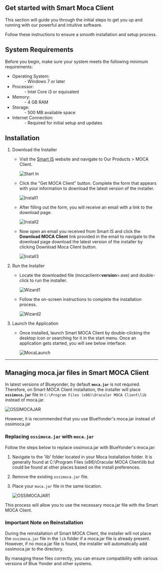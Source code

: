 ## Get started with Smart Moca Client

This section will guide you through the initial steps to get you up and running with our powerful and intuitive software. 

Follow these instructions to ensure a smooth installation and setup process.

## System Requirements

Before you begin, make sure your system meets the following minimum requirements:

- Operating System:
    <dd>- Windows 7 or later</dd>
- Processor:
    <dd>- Intel Core i3 or equivalent
- Memory:
    <dd>- 4 GB RAM</dd>
- Storage:
    <dd>- 500 MB available space</dd>
- Internet Connection: 
    <dd>- Required for initial setup and updates</dd>

## Installation

  1. Download the Installer
       
      - Visit the [Smart IS](https://www.smart-is.com/what-we-do/smart-product/smart-is-moca-client/) website and navigate to Our Products > MOCA Client.
       
        ![Start In](./.attachments/StartIn.png)

      - Click the "Get MOCA Client" button. Complete the form that appears with your information to download the latest version of the installer.

        ![Install1](./.attachments/install1.png)

      - After filling out the form, you will receive an email with a link to the download page.

        ![Install2](./.attachments/install2.png)

      - Now open an email you received from Smart IS and click the **Download MOCA Client** link provided in the email to navigate to the download page download the latest version of the installer by clicking Download Moca Client button.

        ![Install3](./.attachments/install3.png)

  2. Run the Installer
   
      - Locate the downloaded file (mocaclient<**version**>.exe) and double-click to run the installer.

        ![Wizard1](./.attachments/Wizard1.png)

      - Follow the on-screen instructions to complete the installation process.
        
        ![Wizard2](./.attachments/Wizard2.png)
  
  3. Launch the Application
   
      - Once installed, launch Smart MOCA Client by double-clicking the desktop icon or searching for it in the start menu. Once an application gets started, you will see below interface:
  
        ![MocaLaunch](./.attachments/MocaLaunch.png)

---

## Managing moca.jar files in Smart MOCA Client

In latest versions of Blueyonder, by default **`moca.jar`** is not required. Therefore, on Smart MOCA Client installation, the installer will place **`ossimoca.jar`** file in `C:\Program Files (x86)\Oracular MOCA Client\lib` instead of moca.jar.

![OSSIMOCAJAR](./.attachments/mocajar1.png)

However, it is recommended that you use BlueYonder's moca.jar instead of ossimoca.jar

### Replacing `ossimoca.jar` with `moca.jar`

Follow the steps below to replace ossimoca.jar with BlueYonder's moca.jar:

1. Navigate to the 'lib' folder located in your Moca Installation folder. It is generally found at C:\Program Files (x86)\Oracular MOCA Client\lib but could be found at other places based on the install preferences.
2. Remove the existing `ossimoca.jar` file.
3. Place your `moca.jar` file in the same location.

    ![OSSIMOCAJAR1](./.attachments/mocajar2.png)

This process will allow you to use the necessary moca.jar file with the Smart MOCA Client.

### Important Note on Reinstallation

During the reinstallation of Smart MOCA Client, the installer will not place the `ossimoca.jar` file in the `lib` folder if a moca.jar file is already present. However, if no moca.jar file is found, the installer will automatically add ossimoca.jar to the directory.

By managing these files correctly, you can ensure compatibility with various versions of Blue Yonder and other systems.










